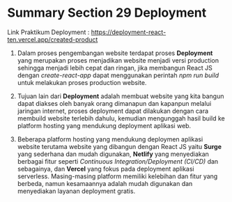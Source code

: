 # Summary Section 29 Deployment

Link Praktikum Deployment : https://deployment-react-ten.vercel.app/created-product

1. Dalam proses pengembangan website terdapat proses **Deployment** yang merupakan proses menjadikan website menjadi versi production sehingga menjadi lebih cepat dan ringan, jika membangun React JS dengan _create-react-app_ dapat menggunakan perintah _npm run build_ untuk melakukan proses production website.

2. Tujuan lain dari **Deployment** adalah membuat website yang kita bangun dapat diakses oleh banyak orang dimanapun dan kapanpun melalui jaringan internet, proses deployment dapat dilakukan dengan cara membuild website terlebih dahulu, kemudian mengunggah hasil build ke platform hosting yang mendukung deployment aplikasi web.

3. Beberapa platform hosting yang mendukung deploymen aplikasi website terutama website yang dibangun dengan React JS yaitu **Surge** yang sederhana dan mudah digunakan, **Netlify** yang menyediakan berbagai fitur seperti _Continuous Integration/Deployment (CI/CD)_ dan sebagainya, dan **Vercel** yang fokus pada deployment aplikasi serverless. Masing-masing platform memiliki kelebihan dan fitur yang berbeda, namun kesamaannya adalah mudah digunakan dan menyediakan layanan deployment gratis. 